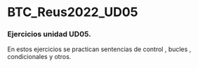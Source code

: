# BTC_Reus2022_UD05

### Ejercicios unidad UD05.

En estos ejercicios se practican sentencias de control , bucles , condicionales y otros.


